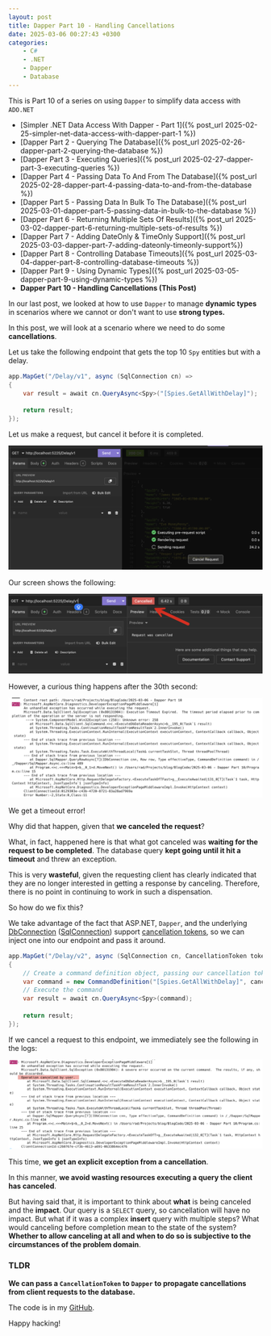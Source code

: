 ```yaml
---
layout: post
title: Dapper Part 10 - Handling Cancellations
date: 2025-03-06 00:27:43 +0300
categories:
    - C#
    - .NET
    - Dapper
    - Database
---
```


This is Part 10 of a series on using `Dapper` to simplify data access with `ADO.NET`

* [Simpler .NET Data Access With Dapper - Part 1]({% post_url 2025-02-25-simpler-net-data-access-with-dapper-part-1 %})
* [Dapper Part 2 - Querying The Database]({% post_url 2025-02-26-dapper-part-2-querying-the-database %})
* [Dapper Part 3 - Executing Queries]({% post_url 2025-02-27-dapper-part-3-executing-queries %})
* [Dapper Part 4 - Passing Data To And From The Database]({% post_url 2025-02-28-dapper-part-4-passing-data-to-and-from-the-database %})
* [Dapper Part 5 - Passing Data In Bulk To The Database]({% post_url 2025-03-01-dapper-part-5-passing-data-in-bulk-to-the-database %})
* [Dapper Part 6 - Returning Multiple Sets Of Results]({% post_url 2025-03-02-dapper-part-6-returning-multiple-sets-of-results %})
* [Dapper Part 7 - Adding DateOnly & TimeOnly Support]({% post_url 2025-03-03-dapper-part-7-adding-dateonly-timeonly-support%})
* [Dapper Part 8 - Controlling Database Timeouts]({% post_url 2025-03-04-dapper-part-8-controlling-database-timeouts %})
* [Dapper Part 9 - Using Dynamic Types]({% post_url 2025-03-05-dapper-part-9-using-dynamic-types %})
* **Dapper Part 10 - Handling Cancellations (This Post)**

In our last post, we looked at how to use `Dapper` to manage **dynamic types** in scenarios where we cannot or don't want to use **strong types.**

In this post, we will look at a scenario where we need to do some **cancellations**.

Let us take the following endpoint that gets the top 10 `Spy` entities but with a delay.

```c#
app.MapGet("/Delay/v1", async (SqlConnection cn) =>
{
    var result = await cn.QueryAsync<Spy>("[Spies.GetAllWithDelay]");

    return result;
});
```

Let us make a request, but cancel it before it is completed.

![CancelRequest](../images/2025/03/CancelRequest.png)

Our screen shows the following:

![CancelledUI](../images/2025/03/CancelledUI.png)

However, a curious thing happens after the 30th second:

![TimoutError](../images/2025/03/TimoutError.png)

We get a timeout error!

Why did that happen, given that **we canceled the request**?

What, in fact, happened here is that what got canceled was **waiting for the request to be completed**. The database query **kept going until it hit a timeout** and threw an exception.

This is very **wasteful**, given the requesting client has clearly indicated that they are no longer interested in getting a response by canceling. Therefore, there is no point in continuing to work in such a dispensation.

So how do we fix this?

We take advantage of the fact that ASP.NET, `Dapper`, and the underlying [DbConnection](https://learn.microsoft.com/en-us/dotnet/api/system.data.common.dbconnection?view=net-9.0) ([SqlConnection](https://learn.microsoft.com/en-us/dotnet/api/microsoft.data.sqlclient.sqlconnection?view=sqlclient-dotnet-standard-5.2)) support [cancellation tokens](https://learn.microsoft.com/en-us/dotnet/api/system.threading.cancellationtoken?view=net-9.0), so we can inject one into our endpoint and pass it around.

```c#
app.MapGet("/Delay/v2", async (SqlConnection cn, CancellationToken token) =>
{
    // Create a command definition object, passing our cancellation token
    var command = new CommandDefinition("[Spies.GetAllWithDelay]", cancellationToken: token);
    // Execute the command
    var result = await cn.QueryAsync<Spy>(command);

    return result;
});
```

If we cancel a request to this endpoint, we immediately see the following in the logs:

![OperationCanceled](../images/2025/03/OperationCanceled.png)

This time, **we get an explicit exception from a cancellation**.

In this manner, **we avoid wasting resources executing a query the client has canceled**.

But having said that, it is important to think about **what** is being canceled and the **impact**. Our query is a `SELECT` query, so cancellation will have no impact. But what if it was a complex **insert** query with multiple steps? What would canceling before completion mean to the state of the system? **Whether to allow canceling at all and when to do so is subjective to the circumstances of the problem domain**.

### TLDR

**We can pass a `CancellationToken` to `Dapper` to propagate cancellations from client requests to the database.**

The code is in my [GitHub](https://github.com/conradakunga/BlogCode/tree/master/2025-03-06%20-%20Dapper%20Part%2010).

Happy hacking!
